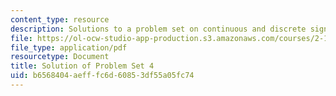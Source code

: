 ```yaml
---
content_type: resource
description: Solutions to a problem set on continuous and discrete signal processing.
file: https://ol-ocw-studio-app-production.s3.amazonaws.com/courses/2-161-signal-processing-continuous-and-discrete-fall-2008/b6568404aefffc6d60853df55a05fc74_ps4soln.pdf
file_type: application/pdf
resourcetype: Document
title: Solution of Problem Set 4
uid: b6568404-aeff-fc6d-6085-3df55a05fc74
---
```

